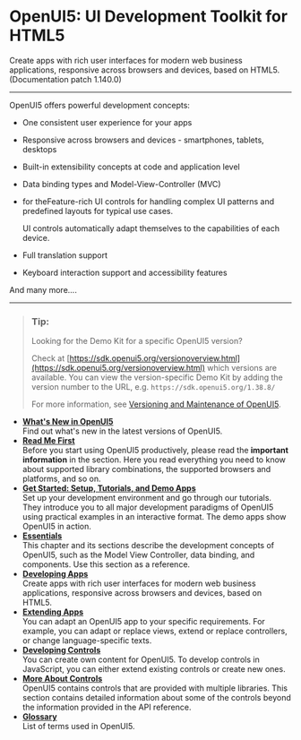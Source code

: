 <!-- loio95d113be50ae40d5b0b562b84d715227 -->

# OpenUI5: UI Development Toolkit for HTML5

Create apps with rich user interfaces for modern web business applications, responsive across browsers and devices, based on HTML5. \(Documentation patch 1.140.0\)

***

OpenUI5 offers powerful development concepts:

-   One consistent user experience for your apps

-   Responsive across browsers and devices - smartphones, tablets, desktops

-   Built-in extensibility concepts at code and application level

-   Data binding types and Model-View-Controller \(MVC\)

-   for theFeature-rich UI controls for handling complex UI patterns and predefined layouts for typical use cases.

    UI controls automatically adapt themselves to the capabilities of each device.

-   Full translation support

-   Keyboard interaction support and accessibility features


And many more....

***

> ### Tip:  
> Looking for the Demo Kit for a specific OpenUI5 version?
> 
> Check at [https://sdk.openui5.org/versionoverview.html](https://sdk.openui5.org/versionoverview.html) which versions are available. You can view the version-specific Demo Kit by adding the version number to the URL, e.g. `https://sdk.openui5.org/1.38.8/`
> 
> For more information, see [Versioning and Maintenance of OpenUI5](02_Read-Me-First/versioning-and-maintenance-of-openui5-91f0214.md).

-   **[What's New in OpenUI5](01_Whats-New/what-s-new-in-openui5-99ac68a.md "Find out what's new in the latest versions of OpenUI5.")**  
Find out what's new in the latest versions of OpenUI5.
-   **[Read Me First](02_Read-Me-First/read-me-first-167193c.md "Before you start using OpenUI5 productively, please read the important information in the section.
		Here you read everything you need to know about supported library combinations, the
		supported browsers and platforms, and so on.")**  
Before you start using OpenUI5 productively, please read the **important information** in the section. Here you read everything you need to know about supported library combinations, the supported browsers and platforms, and so on.
-   **[Get Started: Setup, Tutorials, and Demo Apps](03_Get-Started/get-started-setup-tutorials-and-demo-apps-8b49fc1.md "Set up your development environment and go through our tutorials. They introduce you to all major development paradigms of OpenUI5 using practical examples in an interactive format. The demo apps show
			OpenUI5 in action.")**  
Set up your development environment and go through our tutorials. They introduce you to all major development paradigms of OpenUI5 using practical examples in an interactive format. The demo apps show OpenUI5 in action.
-   **[Essentials](04_Essentials/essentials-ec699e0.md "This chapter and its sections describe the development concepts of OpenUI5, such as the
		Model View Controller, data binding, and components. Use this section as a reference.")**  
This chapter and its sections describe the development concepts of OpenUI5, such as the Model View Controller, data binding, and components. Use this section as a reference.
-   **[Developing Apps](05_Developing_Apps/developing-apps-23cfd95.md "Create apps with rich user interfaces for modern web business applications,
		responsive across browsers and devices, based on HTML5.")**  
Create apps with rich user interfaces for modern web business applications, responsive across browsers and devices, based on HTML5.
-   **[Extending Apps](06_Extending_SAPUI5_Applications/extending-apps-a264a9a.md "You can adapt an OpenUI5 app to your specific requirements. For example,
		you can adapt or replace views, extend or replace controllers, or change language-specific texts.")**  
You can adapt an OpenUI5 app to your specific requirements. For example, you can adapt or replace views, extend or replace controllers, or change language-specific texts.
-   **[Developing Controls](07_Developing_Controls/developing-controls-8dcab00.md "You can create own content for OpenUI5. To develop controls in
		JavaScript, you can either extend existing controls or create new ones.")**  
You can create own content for OpenUI5. To develop controls in JavaScript, you can either extend existing controls or create new ones.
-   **[More About Controls](08_More_About_Controls/more-about-controls-3ec6808.md "OpenUI5 contains controls that are provided with multiple libraries. This section
		contains detailed information about some of the controls beyond the information provided in the API reference.")**  
OpenUI5 contains controls that are provided with multiple libraries. This section contains detailed information about some of the controls beyond the information provided in the API reference.
-   **[Glossary](glossary-9ef211e.md "List of terms used in OpenUI5.")**  
List of terms used in OpenUI5.

